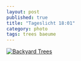 ```yaml
---
layout: post
published: true
title: "Tageslicht 18:01"
category: photo
tags: trees baeume
---
```


[![Backyard Trees](http://33.media.tumblr.com/4266116cba71eb91f08a7f0b2681fb25/tumblr_nebzypYMKO1rive1ro1_500.jpg)](http://dr3wh0.tumblr.com/post/101450372064/tageslicht-18-01 "View on Tumblr")